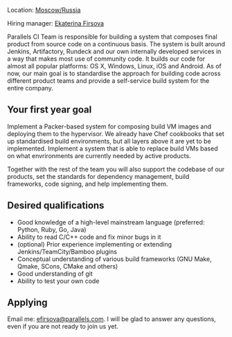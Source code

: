 Location: [Moscow/Russia](https://www.google.ru/maps/place/Snezhnaya+ul.,+26,+Moskva,+129323/@55.855127,37.651034,17z/data=!3m1!4b1!4m2!3m1!1s0x46b536945961989b:0x9ade206868b3c11b?hl=en)

Hiring manager: [Ekaterina Firsova](mailto:efirsova@parallels.com)


Parallels CI Team is responsible for building a system that composes final product from source code on a continuous basis. The system is built around Jenkins, Artifactory, Rundeck and our own internally developed services in a way that makes most use of community code. It builds our code for almost all popular platforms: OS X, Windows, Linux, iOS and Android.
As of now, our main goal is to standardise the approach for building code across different product teams and provide a self-service build system for the entire company.

## Your first year goal ##

Implement a Packer-based system for composing build VM images and deploying them to the hypervisor. We already have Chef cookbooks that set up standardised build environments, but all layers above it are yet to be implemented.
Implement a system that is able to replace build VMs based on what envrironments are currently needed by active products.

Together with the rest of the team you will also support the codebase of our products, set the standards for dependency management, build frameworks, code signing, and help implementing them.

## Desired qualifications ##

- Good knowledge of a high-level mainstream language (preferred: Python, Ruby, Go, Java)
- Ability to read C/C++ code and fix minor bugs in it
- (optional) Prior experience implementing or extending Jenkins/TeamCity/Bamboo plugins
- Conceptual understanding of various build frameworks (GNU Make, Qmake, SCons, CMake and others)
- Good understanding of git
- Ability to test your own code

## Applying ##

Email me: [efirsova@parallels.com](mailto:efirsova@parallels.com).
I will be glad to answer any questions, even if you are not ready to join us yet.
